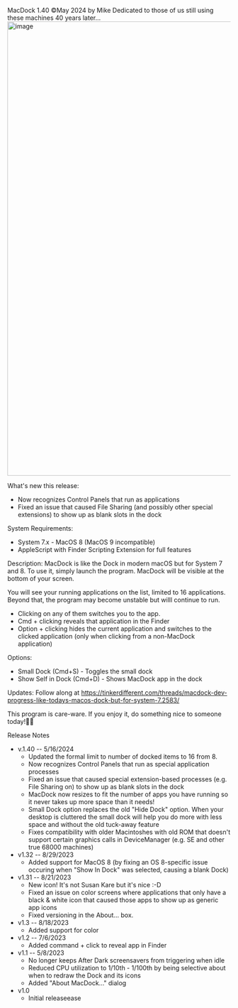 MacDock 1.40 ©May 2024 by Mike
Dedicated to those of us still using these machines 40 years later...
<img width="1023" alt="image" src="https://github.com/retrospectmike/MacDock/assets/69996986/9fdddf25-5170-48fa-8211-4d7ac7cbd951">

What's new this release:
* Now recognizes Control Panels that run as applications
* Fixed an issue that caused File Sharing (and possibly other special extensions) to show up as blank slots in the dock

System Requirements:
* System 7.x - MacOS 8 (MacOS 9 incompatible)
* AppleScript with Finder Scripting Extension for full features

Description:
MacDock is like the Dock in modern macOS but for System 7 and 8.
To use it, simply launch the program.  MacDock will be visible at the bottom of your screen.  

You will see your running applications on the list, limited to 16 applications.  Beyond that, the program may become unstable but willl continue to run.  

* Clicking on any of them switches you to the app.
* Cmd + clicking reveals that application in the Finder
* Option + clicking hides the current application and switches to the clicked application (only when clicking from a non-MacDock application)

Options:
* Small Dock (Cmd+S) - Toggles the small dock
* Show Self in Dock (Cmd+D) - Shows MacDock app in the dock 

Updates:
Follow along at https://tinkerdifferent.com/threads/macdock-dev-progress-like-todays-macos-dock-but-for-system-7.2583/

This program is care-ware.  If you enjoy it, do something nice to someone today!

Release Notes
- v.1.40 -- 5/16/2024
  - Updated the formal limit to number of docked items to 16 from 8.
  - Now recognizes Control Panels that run as special application processes
  - Fixed an issue that caused special extension-based processes (e.g. File Sharing  on) to show up as blank slots in the dock
  - MacDock now resizes to fit the number of apps you have running so it never takes up more space than it needs!
  - Small Dock option replaces the old "Hide Dock" option.  When your desktop is cluttered the small dock will help you do more with less space and without the old tuck-away feature
  - Fixes compatibility with older Macintoshes with old ROM that doesn't support certain graphics calls in DeviceManager (e.g. SE and other true 68000 machines)
- v1.32 -- 8/29/2023
  - Added support for MacOS 8 (by fixing an OS 8-specific issue occuring when "Show In Dock" was selected, causing a blank Dock)
- v1.31 -- 8/21/2023
  - New icon!  It's not Susan Kare but it's nice :-D
  - Fixed an issue on color screens where applications that only have a black & white icon that caused those apps to show up as generic app icons
  - Fixed versioning in the About... box.
- v1.3 -- 8/18/2023
  - Added support for color
- v1.2 -- 7/6/2023
  - Added command + click to reveal app in Finder
- v1.1 -- 5/8/2023
  - No longer keeps After Dark screensavers from triggering when idle
  - Reduced CPU utilization to 1/10th - 1/100th by being selective about when to redraw the Dock and its icons
  - Added "About MacDock..." dialog
- v1.0
  - Initial releaseease
